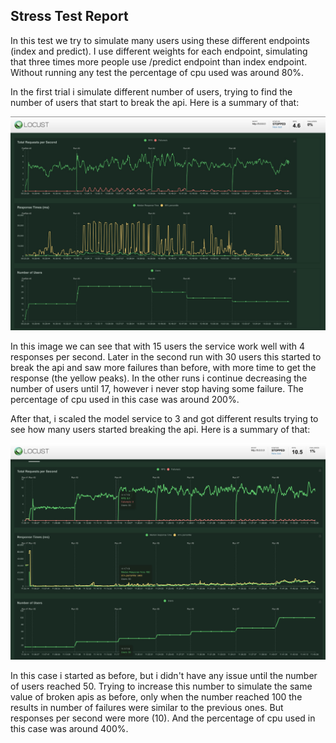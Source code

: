 ## Stress Test Report
In this test we try to simulate many users using these different endpoints (index and predict).
I use different weights for each endpoint, simulating that three times more people use /predict endpoint than index endpoint.
Without running any test the percentage of cpu used was around 80%.

In the first trial i simulate different number of users, trying to find the number of users that start to break the api. 
Here is a summary of that:

![alt text](locust_without_scale.jpeg)

In this image we can see that with 15 users the service work well with 4 responses per second. Later in the second run with 30 users this started to break the api and saw more failures than before, with more time to get the response (the yellow peaks). In the other runs i continue decreasing the number of users until 17, however i never stop having some failure.
The percentage of cpu used in this case was around 200%. 


After that, i scaled the model service to 3 and got different results trying to see how many users started breaking the api.
Here is a summary of that:

![alt text](locust_with_scale.jpeg)

In this case i started as before, but i didn't have any issue until the number of users reached 50. Trying to increase this number to simulate the same value of broken apis as before, only when the number reached 100 the results in number of failures were similar to the previous ones. But responses per second were more (10). And the percentage of cpu used in this case was around 400%.